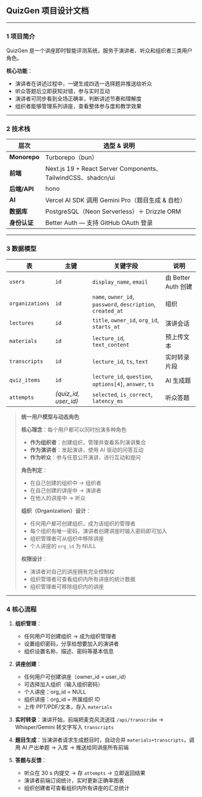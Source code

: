 ## QuizGen 项目设计文档

---

### 1  项目简介

QuizGen 是一个讲座即时智能评测系统，服务于演讲者、听众和组织者三类用户角色。

**核心功能**：
- 演讲者在讲述过程中，一键生成四选一选择题并推送给听众
- 听众答题后立即获知对错，参与实时互动
- 演讲者可同步看到全场正确率，判断讲述节奏和理解度
- 组织者能够管理系列讲座，查看整体参与度和教学效果

---

### 2  技术栈

| 层次         | 选型 & 说明                                                  |
| ------------ | ------------------------------------------------------------ |
| **Monorepo** | Turborepo（bun）                                             |
| **前端**     | Next.js 19 + React Server Components、TailwindCSS、shadcn/ui |
| **后端/API** | hono                                                         |
| **AI**       | Vercel AI SDK 调用 Gemini Pro（题目生成 & 自检）             |
| **数据库**   | PostgreSQL（Neon Serverless）＋ Drizzle ORM                  |
| **身份认证** | Better Auth — 支持 GitHub OAuth 登录                         |

---

### 3  数据模型

| 表              | 主键                   | 关键字段                                                    | 说明                |
| --------------- | ---------------------- | ----------------------------------------------------------- | ------------------- |
| `users`         | `id`                   | `display_name`, `email`                                     | 由 Better Auth 创建 |
| `organizations` | `id`                   | `name`, `owner_id`, `password`, `description`, `created_at` | 组织                |
| `lectures`      | `id`                   | `title`, `owner_id`, `org_id`, `starts_at`                  | 演讲会话            |
| `materials`     | `id`                   | `lecture_id`, `text_content`                                | 预上传文本          |
| `transcripts`   | `id`                   | `lecture_id`, `ts`, `text`                                  | 实时转录片段        |
| `quiz_items`    | `id`                   | `lecture_id`, `question`, `options[4]`, `answer`, `ts`      | AI 生成题           |
| `attempts`      | *(quiz\_id, user\_id)* | `selected`, `is_correct`, `latency_ms`                      | 听众答题            |

> **统一用户模型与动态角色**
> 
> **核心理念**：每个用户都可以同时扮演多种角色
> - **作为组织者**：创建组织，管理并查看系列演讲集合
> - **作为演讲者**：发起演讲，使用 AI 驱动的问答互动
> - **作为听众**：参与任意公开演讲，进行互动和提问
> 
> **角色判定**：
> - 在自己创建的组织中 → 组织者
> - 在自己创建的讲座中 → 演讲者
> - 在他人的讲座中 → 听众
> 
> **组织（Organization）设计**：
> - 任何用户都可创建组织，成为该组织的管理者
> - 每个组织有唯一密码，演讲者创建讲座时输入密码即可加入
> - 组织管理者可从组织中移除讲座
> - 个人讲座的 `org_id` 为 NULL
> 
> **权限设计**：
> - 演讲者对自己的讲座拥有完全控制权
> - 组织管理者可查看组织内所有讲座的统计数据
> - 组织管理者可移除组织内的讲座

---

### 4  核心流程

1. **组织管理**：
   - 任何用户可创建组织 → 成为组织管理者
   - 设置组织密码，分享给想要加入的演讲者
   - 组织设置名称、描述、密码等基本信息

2. **讲座创建**：
   - 任何用户可创建讲座（owner_id = user_id）
   - 可选择加入组织（输入组织密码）
   - 个人讲座：org_id = NULL
   - 组织讲座：org_id = 所属组织 ID
   - 上传 PPT/PDF/文本，存入 `materials`

3. **实时转录**：演讲开始，前端把麦克风流送往 `/api/transcribe` → Whisper/Gemini 转文字写入 `transcripts`

4. **题目生成**：当演讲者请求生成题目时，自动合并 `materials+transcripts`，调用 AI 产出单题 → 入库 → 推送给同讲座所有前端

5. **答题与反馈**：
   - 听众在 30 s 内提交 → 存 `attempts` → 立即返回结果
   - 演讲者前端订阅统计，实时更新正确率图表
   - 组织创建者可查看组织内所有讲座的汇总统计

